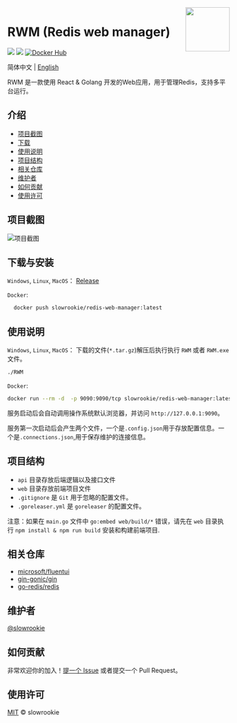 <!-- https://github.com/RichardLitt/standard-readme -->

<img align="right" width="100" src="https://user-images.githubusercontent.com/1582077/131063491-58e25690-6180-4e2b-9c8e-801649b2423e.png">

# RWM (Redis web manager)

[![](https://img.shields.io/badge/License-MIT-blue.svg)](https://github.com/slowrookie/redis-web-manager/blob/master/LICENSE)
[![](https://github.com/slowrookie/redis-web-manager/actions/workflows/release.yml/badge.svg)](https://github.com/slowrookie/redis-web-manager/actions/workflows/release.yml)
[![Docker Hub](https://img.shields.io/docker/pulls/slowrookie/redis-web-manager.svg)](https://hub.docker.com/r/slowrookie/redis-web-manager)


简体中文 | [English](README.md)

RWM 是一款使用 React & Golang 开发的Web应用，用于管理Redis，支持多平台运行。

## 介绍
  - [项目截图](#项目截图)
  - [下载](#下载与安装)
  - [使用说明](#使用说明)
  - [项目结构](#项目结构)
  - [相关仓库](#相关仓库)
  - [维护者](#维护者)
  - [如何贡献](#如何贡献)
  - [使用许可](#使用许可)

## 项目截图
![项目截图](https://user-images.githubusercontent.com/1582077/131060729-54eeef49-9a16-4f72-8ca7-2dee2ba9a33e.jpg)


## 下载与安装

`Windows`, `Linux`, `MacOS`：
  [Release](https://github.com/slowrookie/redis-web-manager/releases)

`Docker`: 
  ```sh 
    docker push slowrookie/redis-web-manager:latest 
  ````

## 使用说明

`Windows`, `Linux`, `MacOS`：
下载的文件(`*.tar.gz`)解压后执行执行 `RWM` 或者 `RWM.exe` 文件。

```sh
./RWM
```

`Docker`:
```sh
docker run --rm -d  -p 9090:9090/tcp slowrookie/redis-web-manager:latest
```

服务启动后会自动调用操作系统默认浏览器，并访问 `http://127.0.0.1:9090`。

服务第一次启动后会产生两个文件，一个是`.config.json`用于存放配置信息。一个是`.connections.json`,用于保存维护的连接信息。

## 项目结构

- `api` 目录存放后端逻辑以及接口文件
- `web` 目录存放前端项目文件
- `.gitignore` 是 `Git` 用于忽略的配置文件。
- `.goreleaser.yml` 是 `goreleaser` 的配置文件。
 
注意：如果在 `main.go` 文件中 `go:embed web/build/*` 错误，请先在 `web` 目录执行 `npm install & npm run build` 安装和构建前端项目.

## 相关仓库

- [microsoft/fluentui](https://github.com/microsoft/fluentui)
- [gin-gonic/gin](https://github.com/gin-gonic/gin)
- [go-redis/redis](https://github.com/go-redis/redis)

## 维护者

[@slowrookie](https://github.com/slowrookie)

## 如何贡献

非常欢迎你的加入！[提一个 Issue](https://github.com/slowrookie/redis-web-manager/issues/new) 或者提交一个 Pull Request。


## 使用许可

[MIT](LICENSE) © slowrookie
